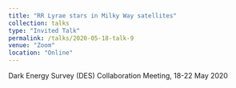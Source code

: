 ```yaml
---
title: "RR Lyrae stars in Milky Way satellites"
collection: talks
type: "Invited Talk"
permalink: /talks/2020-05-18-talk-9
venue: "Zoom"
location: "Online"
---
```


Dark Energy Survey (DES) Collaboration Meeting, 18-22 May 2020
